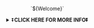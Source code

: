 <div align="center">
`${Welcome}`
<p>  
<p>  
<p>  
<p>  
<p>  
<p>  
<p>  
  
  <details>
    <summary>⏬<b>CLICK HERE FOR MORE INFO⏬</b></summary>

<br>
    <br>
    
[![Typing SVG](https://readme-typing-svg.herokuapp.com?font=Bomber+Escort&color=F70000&size=30&lines=All+Is+Well)](https://bit.ly/3lC8I7t)


  [![Mrabhiaxe](https://github.com/Platane/snk/raw/output/github-contribution-grid-snake.svg)](https://bit.ly/2XqQKMU)

    
<div align="left">

    
- 😜 I’m Abhi axe, 17 years old
- 🔭 I’m currently working on nothing
- 🌱 I’m currently learning java script
- 👯 I’m looking to collaborate on nobody
- 💬 Ask me about anything. I don't know anything
- 📫 How to reach me: [E-mail](axebots@protonmail.com), [Instagram](https://www.instagram.com/abhi._axe/)
-->
